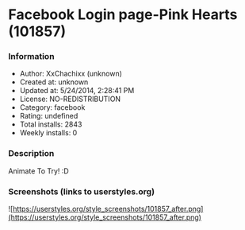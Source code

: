 # Facebook Login page-Pink Hearts (101857)

### Information
- Author: XxChachixx (unknown)
- Created at: unknown
- Updated at: 5/24/2014, 2:28:41 PM
- License: NO-REDISTRIBUTION
- Category: facebook
- Rating: undefined
- Total installs: 2843
- Weekly installs: 0


### Description
Animate To Try! :D


### Screenshots (links to userstyles.org)
![https://userstyles.org/style_screenshots/101857_after.png](https://userstyles.org/style_screenshots/101857_after.png)


